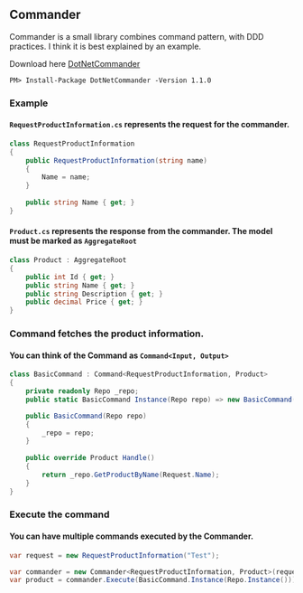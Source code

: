 ## Commander

Commander is a small library combines command pattern, with DDD practices. I think it is best explained by an example.

Download here [DotNetCommander](https://www.nuget.org/packages/DotNetCommander/)

```
PM> Install-Package DotNetCommander -Version 1.1.0
```


### Example

#### `RequestProductInformation.cs` represents the request for the commander.
```csharp
class RequestProductInformation
{
    public RequestProductInformation(string name)
    {
        Name = name;
    }
    
    public string Name { get; }
}
```

#### `Product.cs` represents the response from the commander. The model must be marked as `AggregateRoot`
```csharp
class Product : AggregateRoot
{
    public int Id { get; }
    public string Name { get; }
    public string Description { get; }
    public decimal Price { get; }
}
```

### Command fetches the product information. 
#### You can think of the Command as `Command<Input, Output>`

```csharp
class BasicCommand : Command<RequestProductInformation, Product>
{
    private readonly Repo _repo;
    public static BasicCommand Instance(Repo repo) => new BasicCommand(repo);

    public BasicCommand(Repo repo)
    {
        _repo = repo;
    }
        
    public override Product Handle()
    {
        return _repo.GetProductByName(Request.Name);
    }
}
```

### Execute the command
#### You can have multiple commands executed by the Commander.
```csharp
var request = new RequestProductInformation("Test");

var commander = new Commander<RequestProductInformation, Product>(request);
var product = commander.Execute(BasicCommand.Instance(Repo.Instance()));
```